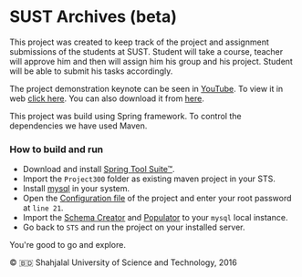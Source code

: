# SUST Archives (beta)
This project was created to keep track of the project and assignment submissions of the students at SUST. Student will take a course, teacher will approve him and then will assign him his group and his project. Student will be able to submit his tasks accordingly. 

The project demonstration keynote can be seen in [YouTube](https://www.youtube.com/watch?v=c9nCWfFTYaA). To view it in web [click here](https://sustarchive.github.io). You can also download it from [here](https://github.com/saumiko/sustarchive/blob/master/SUSTArchive.key).

This project was build using Spring framework. To control the dependencies we have used Maven.

### How to build and run
- Download and install [Spring Tool Suite™](https://spring.io/tools).
- Import the `Project300` folder as existing maven project in your STS.
- Install [mysql](http://dev.mysql.com/downloads/mysql/) in your system.
- Open the [Configuration file](https://github.com/saumiko/sustarchive/blob/master/Project300/src/main/resources/conf.properties) of the project and enter your root password at `line 21`.
- Import the [Schema Creator](https://github.com/saumiko/sustarchive/blob/master/Project300/sust_archive_schema_creator_1.0.sql) and [Populator](https://github.com/saumiko/sustarchive/blob/master/Project300/sust_archive_dummy_populator_2.0.sql) to your `mysql` local instance.
- Go back to `STS` and run the project on your installed server. 

You're good to go and explore.

© :bangladesh: Shahjalal University of Science and Technology, 2016
